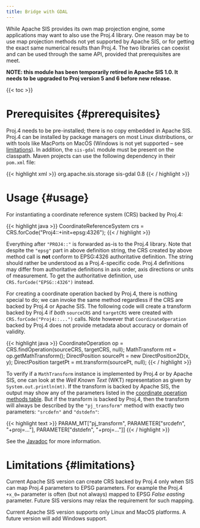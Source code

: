 ```yaml
---
title: Bridge with GDAL
---
```


While Apache SIS provides its own map projection engine, some applications may want to also use the Proj.4 library.
One reason may be to use map projection methods not yet supported by Apache SIS,
or for getting the exact same numerical results than Proj.4.
The two libraries can coexist and can be used through the same API,
provided that prerequisites are meet.

**NOTE: this module has been temporarily retired in Apache SIS 1.0. It needs to be upgraded to Proj version 5 and 6 before new release.**

{{< toc >}}

# Prerequisites    {#prerequisites}

Proj.4 needs to be pre-installed; there is no copy embedded in Apache SIS.
Proj.4 can be installed by package managers on most Linux distributions,
or with tools like MacPorts on MacOS
(Windows is not yet supported – see [limitations](#limitations)).
In addition, the `sis-gdal` module must be present on the classpath.
Maven projects can use the following dependency in their `pom.xml` file:

{{< highlight xml >}}
<dependencies>
  <dependency>
    <groupId>org.apache.sis.storage</groupId>
    <artifactId>sis-gdal</artifactId>
    <version>0.8</version>
  </dependency>
</dependencies>
{{< / highlight >}}

# Usage    {#usage}

For instantiating a coordinate reference system (CRS) backed by Proj.4:

{{< highlight java >}}
CoordinateReferenceSystem crs = CRS.forCode("Proj4::+init=epsg:4326");
{{< / highlight >}}

Everything after `"PROJ4::"` is forwarded as-is to the Proj.4 library.
Note that despite the `"epsg"` part in above definition string, the CRS created by above method call is **not**
conform to EPSG:4326 authoritative definition. The string should rather be understood as a Proj.4-specific code.
Proj.4 definitions may differ from authoritative definitions in axis order, axis directions or units of measurement.
To get the authoritative definition, use `CRS.forCode("EPSG::4326")` instead.

For creating a coordinate operation backed by Proj.4, there is nothing special to do;
we can invoke the same method regardless if the CRS are backed by Proj.4 or Apache SIS.
The following code will create a transform backed by Proj.4 if *both* `sourceCRS` and `targetCRS`
were created with `CRS.forCode("Proj4::...")` calls.
Note however that `CoordinateOperation` backed by Proj.4 does not provide metadata about accuracy or domain of validity.

{{< highlight java >}}
CoordinateOperation  op = CRS.findOperation(sourceCRS, targetCRS, null);
MathTransform        mt = op.getMathTransform();
DirectPosition sourcePt = new DirectPosition2D(x, y);
DirectPosition targetPt = mt.transform(sourcePt, null);
{{< / highlight >}}

To verify if a `MathTransform` instance is implemented by Proj.4 or by Apache SIS,
one can look at the _Well Known Text_ (WKT) representation as given by `System.out.println(mt)`.
If the transform is backed by Apache SIS, the output may show any of the parameters listed
in the [coordinate operation methods table](tables/CoordinateOperationMethods.html).
But if the transform is backed by Proj.4, then the transform will always be described
by the `"pj_transform"` method with exactly two parameters: `"srcdefn"` and `"dstdefn"`:

{{< highlight text >}}
PARAM_MT["pj_transform",
  PARAMETER["srcdefn", "+proj=..."],
  PARAMETER["dstdefn", "+proj=..."]]
{{< / highlight >}}

See the [Javadoc](apidocs/org/apache/sis/storage/gdal/package-summary.html) for more information.

# Limitations    {#limitations}

Current Apache SIS version can create CRS backed by Proj.4 only when SIS can map Proj.4 parameters to EPSG parameters.
For example the Proj.4 `+x_0=` parameter is often (but not always) mapped to EPSG _False easting_ parameter.
Future SIS versions may relax the requirement for such mapping.

Current Apache SIS version supports only Linux and MacOS platforms.
A future version will add Windows support.
